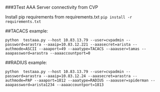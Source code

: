###3Test AAA Server connectivity from CVP

Install pip requirements from requirements.txt
```pip install -r requirements.txt```


##TACACS example:

```python  testaaa.py --host 10.83.13.79 --user=cvpadmin --password=arastra --aaaip=10.83.12.221 --aaasecret=arista --authmode=ASCII --aaaport=49 --aaatype=TACACS --aaauser=tamas --aaapassword=arastra --aaaaccountport=0```


##RADIUS example:

```python  testaaa.py --host 10.83.13.79 --user=cvpadmin --password=arastra --aaaip=10.83.12.24 --aaasecret=arastra --authmode=PAP --aaaport=1812 --aaatype=RADIUS --aaauser=spiderman --aaapassword=arista1234 --aaaaccountport=1813```
